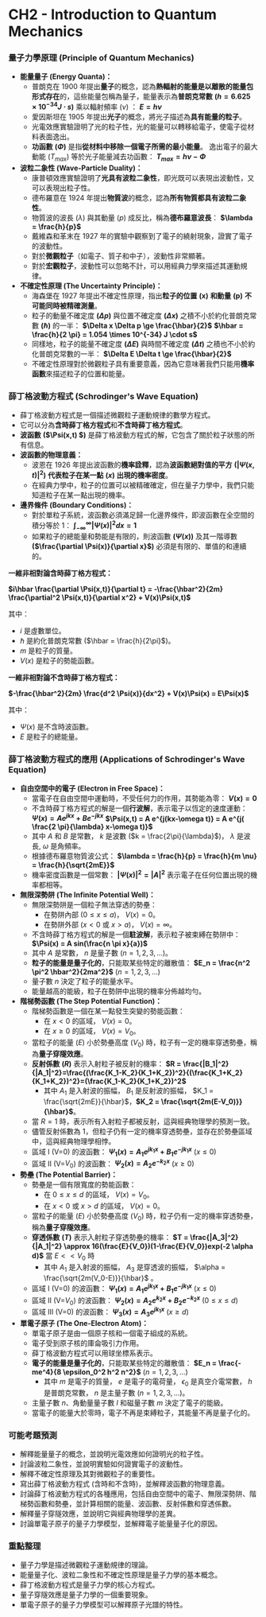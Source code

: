 # CH2 - Introduction to Quantum Mechanics

### 量子力學原理 (Principle of Quantum Mechanics)

*   **能量量子 (Energy Quanta)：**
    *   普朗克在 1900 年提出**量子**的概念，認為**熱輻射的能量是以離散的能量包形式存在**的，這些能量包稱為量子，能量表示為**普朗克常數**  **$(h=6.625 \times 10^{-34} J \cdot s)$** 乘以輻射頻率  $(\nu)$  ：
        **$E = h\nu$**
    *   愛因斯坦在 1905 年提出**光子**的概念，將光子描述為**具有能量的粒子**。
    *   光電效應實驗證明了光的粒子性，光的能量可以轉移給電子，使電子從材料表面逸出。
    *   **功函數**  **($\Phi$)**  是指**從材料中移除一個電子所需的最小能量**。 逸出電子的最大動能  $(T_{max})$  等於光子能量減去功函數：
        **$T_{max} = h\nu - \Phi$**
*   **波粒二象性 (Wave-Particle Duality)：**
    *   康普頓效應實驗證明了**光具有波粒二象性**，即光既可以表現出波動性，又可以表現出粒子性。
    *   德布羅意在 1924 年提出**物質波**的概念，認為**所有物質都具有波粒二象性**。
    *   物質波的波長  ($\lambda$)  與其動量  $(p)$  成反比，稱為**德布羅意波長**：
        **$\lambda = \frac{h}{p}$**
    *   戴維森和革末在 1927 年的實驗中觀察到了電子的繞射現象，證實了電子的波動性。
    *   對於**微觀粒子**（如電子、質子和中子），波動性非常顯著。
    *   對於**宏觀粒子**，波動性可以忽略不計，可以用經典力學來描述其運動規律。
*   **不確定性原理 (The Uncertainty Principle)：**
    *   海森堡在 1927 年提出不確定性原理，指出**粒子的位置**  **(x)**  **和動量**  **(p)**  **不可能同時被精確測量**。
    *   粒子的動量不確定度  **($\Delta p$)**  與位置不確定度  **($\Delta x$)**  之積不小於約化普朗克常數  **($\hbar$)**  的一半：
        **$\Delta x \Delta p \ge \frac{\hbar}{2}$**
        **$\hbar = \frac{h}{2 \pi} = 1.054 \times 10^{-34} J \cdot s$**
    *   同樣地，粒子的能量不確定度  **($\Delta E$)**  與時間不確定度  **($\Delta t$)**  之積也不小於約化普朗克常數的一半：
        **$\Delta E \Delta t \ge \frac{\hbar}{2}$**
    *   不確定性原理對於微觀粒子具有重要意義，因為它意味著我們只能用**機率函數**來描述粒子的位置和能量。

### 薛丁格波動方程式 (Schrodinger's Wave Equation)

*   薛丁格波動方程式是一個描述微觀粒子運動規律的數學方程式。
*   它可以分為**含時薛丁格方程式**和**不含時薛丁格方程式**。
*   **波函數**  **($\Psi(x,t) $)**  是薛丁格波動方程式的解，它包含了關於粒子狀態的所有信息。
*   **波函數的物理意義：**
    *   波恩在 1926 年提出波函數的**機率詮釋**，認為**波函數絕對值的平方**  **($|\Psi(x,t)|^2$)**  **代表粒子在某一點**  **($x$)**  **出現的機率密度**。
    *   在經典力學中，粒子的位置可以被精確確定，但在量子力學中，我們只能知道粒子在某一點出現的機率。
*   **邊界條件 (Boundary Conditions)：**
    *   對於單粒子系統，波函數必須滿足歸一化邊界條件，即波函數在全空間的積分等於 1：
        **$\int_{-\infty}^{\infty} |\Psi(x)|^2 dx = 1$**
    *   如果粒子的總能量和勢能是有限的，則波函數  **($\Psi(x)$)**  及其一階導數  **($\frac{\partial \Psi(x)}{\partial x}$)**  必須是有限的、單值的和連續的。

**一維非相對論含時薛丁格方程式：**

  **$i\hbar \frac{\partial \Psi(x,t)}{\partial t} = -\frac{\hbar^2}{2m} \frac{\partial^2 \Psi(x,t)}{\partial x^2} + V(x)\Psi(x,t)$**

其中：

*   $i$ 是虛數單位。
*   $\hbar$ 是約化普朗克常數  ($\hbar = \frac{h}{2\pi}$)。
*   $m$ 是粒子的質量。
*   $V(x)$ 是粒子的勢能函數。

**一維非相對論不含時薛丁格方程式：**

  **$-\frac{\hbar^2}{2m} \frac{d^2 \Psi(x)}{dx^2} + V(x)\Psi(x) = E\Psi(x)$**

其中：

*   $\Psi(x)$ 是不含時波函數。
*   $E$ 是粒子的總能量。

### 薛丁格波動方程式的應用 (Applications of Schrodinger's Wave Equation)

*   **自由空間中的電子 (Electron in Free Space)：**
    *   當電子在自由空間中運動時，不受任何力的作用，其勢能為零：
        **$V(x) = 0$**
    *   不含時薛丁格方程式的解是一個**行波解**，表示電子以恆定的速度運動：
        **$\Psi(x) = A e^{jkx} + B e^{-jkx}$**
        **$\Psi(x,t) = A e^{j(kx-\omega t)} = A e^{j( \frac{2 \pi}{\lambda} x-\omega t)}$**
    *   其中  $A$  和  $B$  是常數， $k$  是波數  ($k = \frac{2\pi}{\lambda}$)， $\lambda$  是波長,  $\omega$  是角頻率。
    *   根據德布羅意物質波公式：
        **$\lambda = \frac{h}{p} = \frac{h}{m \nu} = \frac{h}{\sqrt{2mE}}$** 
    *   機率密度函數是一個常數：
        **$|\Psi(x)|^2 = |A|^2$**
        表示電子在任何位置出現的機率都相等。
*   **無限深勢阱 (The Infinite Potential Well)：**
    *   無限深勢阱是一個粒子無法穿透的勢壘：
        *   在勢阱內部  ($0 \le x \le a$)， $V(x) = 0$。
        *   在勢阱外部  ($x < 0$ 或  $x > a$)， $V(x) = \infty$。
    *   不含時薛丁格方程式的解是一個**駐波解**，表示粒子被束縛在勢阱中：
        **$\Psi(x) = A sin(\frac{n \pi x}{a})$**
    *   其中  $A$  是常數， $n$  是量子數  ($n = 1, 2, 3, ...$)。
    *   **粒子的能量是量子化的**，只能取某些特定的離散值：
        **$E_n = \frac{n^2 \pi^2 \hbar^2}{2ma^2}$**  ($n = 1, 2, 3, ...$)
    *   量子數  $n$  決定了粒子的能量水平。
    *   能量越高的能級，粒子在勢阱中出現的機率分佈越均勻。
*   **階梯勢函數 (The Step Potential Function)：**
    *   階梯勢函數是一個在某一點發生突變的勢能函數：
        *   在  $x < 0$  的區域， $V(x) = 0$。
        *   在  $x \ge 0$  的區域， $V(x) = V_0$。
    *   當粒子的能量  ($E$)  小於勢壘高度  ($V_0$)  時，粒子有一定的機率穿透勢壘，稱為**量子穿隧效應**。
    *   **反射係數**  **($R$)**  表示入射粒子被反射的機率：
        **$R = \frac{|B_1|^2}{|A_1|^2}=\frac{(\frac{K_1-K_2}{K_1+K_2})^2}{(\frac{K_1+K_2}{K_1+K_2})^2}=(\frac{K_1-K_2}{K_1+K_2})^2$**
        *   其中  $A_1$  是入射波的振幅， $B_1$  是反射波的振幅， $K_1 = \frac{\sqrt{2mE}}{\hbar}$，**$K_2 = \frac{\sqrt{2m(E-V_0)}}{\hbar}$**。
    *   當  $R=1$  時，表示所有入射粒子都被反射，這與經典物理學的預測一致。
    *   儘管反射係數為 1，但粒子仍有一定的機率穿透勢壘，並存在於勢壘區域中，這與經典物理學相悖。
    *   區域 I (V=0) 的波函數：
        **$\Psi_1(x) = A_1 e^{jk_1 x}+B_1 e^{-jk_1 x}$**  ($x \le 0$)
    *   區域 II (V=$V_0$) 的波函數：
        **$\Psi_2(x) = A_2 e^{-k_2 x}$**  ($x \ge 0$)
*   **勢壘 (The Potential Barrier)：**
    *   勢壘是一個有限寬度的勢能函數：
        *   在  $0 \le x \le d$  的區域， $V(x) = V_0$。
        *   在  $x < 0$  或  $x > d$  的區域， $V(x) = 0$。
    *   當粒子的能量  ($E$)  小於勢壘高度  ($V_0$)  時，粒子仍有一定的機率穿透勢壘，稱為**量子穿隧效應**。
    *   **穿透係數**  **($T$)**  表示入射粒子穿透勢壘的機率：
        **$T = \frac{|A_3|^2}{|A_1|^2} \approx 16(\frac{E}{V_0})(1-\frac{E}{V_0})exp(-2 \alpha d)$**  當 $E << V_0$ 時
        *   其中  $A_1$  是入射波的振幅， $A_3$  是穿透波的振幅， $\alpha = \frac{\sqrt{2m(V_0-E)}}{\hbar}$ 。
    *   區域 I (V=0) 的波函數：
        **$\Psi_1(x) = A_1 e^{jk_1 x}+B_1 e^{-jk_1 x}$**  ($x \le 0$)
    *   區域 II (V=$V_0$) 的波函數：
        **$\Psi_2(x) = A_2 e^{k_2 x}+B_2 e^{-k_2 x}$**  ($0 \le x \le d$)
    *   區域 III (V=0) 的波函數：
        **$\Psi_3(x) = A_3 e^{jk_1 x}$**  ($x \ge d$)
*   **單電子原子 (The One-Electron Atom)：**
    *   單電子原子是由一個原子核和一個電子組成的系統。
    *   電子受到原子核的庫侖吸引力作用。
    *   薛丁格波動方程式可以用球坐標系表示。
    *   **電子的能量是量子化的**，只能取某些特定的離散值：
        **$E_n = \frac{-me^4}{8 \epsilon_0^2 h^2 n^2}$**  ($n = 1, 2, 3, ...$)
        *   其中  $m$  是電子的質量， $e$  是電子的電荷量， $\epsilon_0$  是真空介電常數， $h$  是普朗克常數， $n$  是主量子數  ($n = 1, 2, 3, ...$)。
    *   主量子數  $n$、角動量量子數  $l$  和磁量子數  $m$  決定了電子的能級。
    *   當電子的能量大於零時，電子不再是束縛粒子，其能量不再是量子化的。

### 可能考題預測

*   解釋能量量子的概念，並說明光電效應如何證明光的粒子性。
*   討論波粒二象性，並說明實驗如何證實電子的波動性。
*   解釋不確定性原理及其對微觀粒子的重要性。
*   寫出薛丁格波動方程式 (含時和不含時)，並解釋波函數的物理意義。
*   討論薛丁格波動方程式的各種應用，包括自由空間中的電子、無限深勢阱、階梯勢函數和勢壘，並計算相關的能量、波函數、反射係數和穿透係數。
*   解釋量子穿隧效應，並說明它與經典物理學的差異。
*   討論單電子原子的量子力學模型，並解釋電子能量量子化的原因。

### 重點整理

*   量子力學是描述微觀粒子運動規律的理論。
*   能量量子化、波粒二象性和不確定性原理是量子力學的基本概念。
*   薛丁格波動方程式是量子力學的核心方程式。
*   量子穿隧效應是量子力學的一個重要現象。
*   單電子原子的量子力學模型可以解釋原子光譜的特性。
